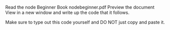 Read the node Beginner Book nodebeginner.pdf
Preview the document
View in a new window and write up the code that it follows.

Make sure to type out this code yourself and DO NOT just copy and paste it.
